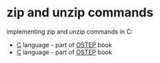 # zip and unzip commands

implementing zip and unzip commands in C:
- [C](./wzip) language - part of [OSTEP](https://pages.cs.wisc.edu/~remzi/OSTEP/) book
- [C](./wunzip) language - part of [OSTEP](https://pages.cs.wisc.edu/~remzi/OSTEP/) book
